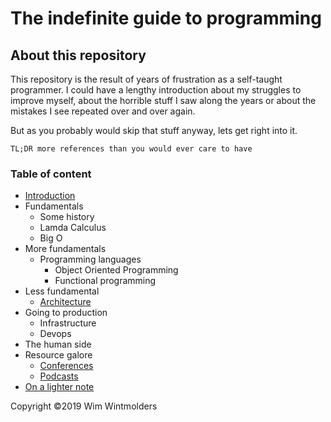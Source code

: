 # The indefinite guide to programming

## About this repository

This repository is the result of years of frustration as a self-taught 
programmer. I could have a lengthy introduction about my struggles to 
improve myself, about the horrible stuff I saw along the years or about
the mistakes I see repeated over and over again.

But as you probably would skip that stuff anyway, lets get right into it.

`
TL;DR more references than you would ever care to have
`

### Table of content

* [Introduction](intro.md)
* Fundamentals
    * Some history
    * Lamda Calculus
    * Big O
* More fundamentals
  * Programming languages
    * Object Oriented Programming
    * Functional programming
* Less fundamental
  * [Architecture](architecture/architecture.md) 
* Going to production
  * Infrastructure
  * Devops
* The human side
* Resource galore 
   * [Conferences](resources/conferences.md)
   * [Podcasts](resources/podcasts.md)
* [On a lighter note](fun/fun.md)


Copyright ©2019 Wim Wintmolders
